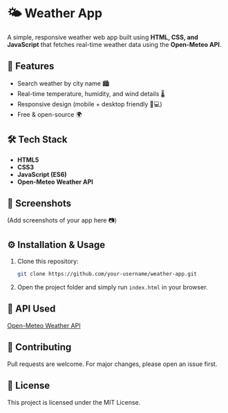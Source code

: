 
# 🌤️ Weather App

A simple, responsive weather web app built using **HTML, CSS, and JavaScript** that fetches real-time weather data using the **Open-Meteo API**.

## 🚀 Features

* Search weather by city name 🏙️
* Real-time temperature, humidity, and wind details 🌡️
* Responsive design (mobile + desktop friendly 📱💻)
* Free & open-source 🌍

## 🛠️ Tech Stack

* **HTML5**
* **CSS3**
* **JavaScript (ES6)**
* **Open-Meteo Weather API**

## 📸 Screenshots

(Add screenshots of your app here 📷)

## ⚙️ Installation & Usage

1. Clone this repository:

   ```bash
   git clone https://github.com/your-username/weather-app.git
   ```
2. Open the project folder and simply run `index.html` in your browser.

## 📡 API Used

[Open-Meteo Weather API](https://open-meteo.com/)

## 🤝 Contributing

Pull requests are welcome. For major changes, please open an issue first.

## 📜 License

This project is licensed under the MIT License.
